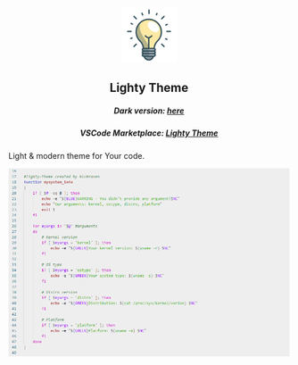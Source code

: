 <p align="center">
  <img alt="icon" src="images/icon.png" width="100" />
</p>
<h2 align="center">Lighty Theme</h2>
<h5 align="center">Dark version: <a href="https://github/blckraven/vscode-hcker-theme">here</a></h5>
<h5 align="center">VSCode Marketplace: <a href="https://marketplace.visualstudio.com/items?itemName=blckraven.lighty-theme">Lighty Theme</a></h5>

Light & modern theme for Your code.

![blckraven theme example](images/example.png)

